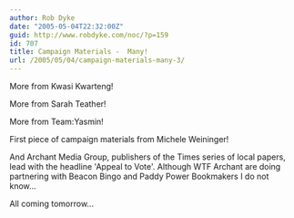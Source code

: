 ```yaml
---
author: Rob Dyke
date: "2005-05-04T22:32:00Z"
guid: http://www.robdyke.com/noc/?p=159
id: 707
title: Campaign Materials -  Many!
url: /2005/05/04/campaign-materials-many-3/
---
```

More from Kwasi Kwarteng!
  
More from Sarah Teather!
  
More from Team:Yasmin!
  
First piece of campaign materials from Michele Weininger!

And Archant Media Group, publishers of the Times series of local papers, lead with the headline 'Appeal to Vote'. Although WTF Archant are doing partnering with Beacon Bingo and Paddy Power Bookmakers I do not know...

All coming tomorrow...